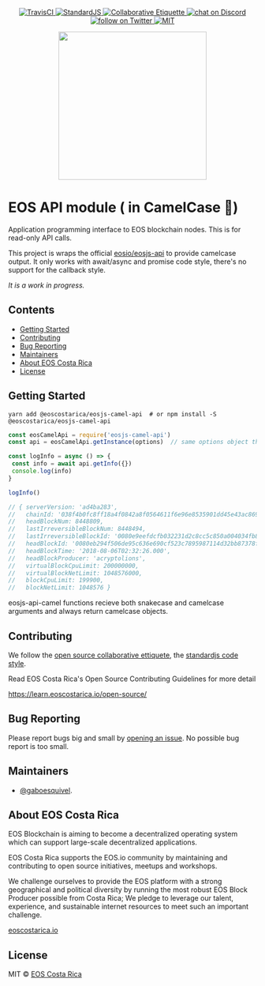 <p align="center">
	<a href="https://travis-ci.org/eoscostarica/eosjs-camel-api">
		<img src="https://travis-ci.org/eoscostarica/eosjs-camel-api.svg?branch=master" alt="TravisCI">
	</a>
	<a href="http://standardjs.com">
		<img src="https://img.shields.io/badge/code%20style-standard-brightgreen.svg" alt="StandardJS">
	</a>
	<a href="https://git.io/col">
		<img src="https://img.shields.io/badge/%E2%9C%93-collaborative_etiquette-brightgreen.svg" alt="Collaborative Etiquette">
	</a>
	<a href="https://discord.gg/bBpQHym">
		<img src="https://img.shields.io/discord/447118387118735380.svg?logo=discord" alt="chat on Discord">
	</a>
	<a href="https://twitter.com/intent/follow?screen_name=eoscostarica">
		<img src="https://img.shields.io/twitter/follow/eoscostarica.svg?style=social&logo=twitter" alt="follow on Twitter">
	</a>
	<a href="#">
		<img src="https://img.shields.io/dub/l/vibe-d.svg" alt="MIT">
	</a>
</p>

<p align="center">
	<a href="https://eoscostarica.io">
		<img src="https://cdn.rawgit.com/eoscostarica/assets/574d20a6/logos/eoscolors-transparent.png" width="300">
	</a>
</p>

# EOS API module ( in CamelCase :camel:)  

Application programming interface to EOS blockchain nodes. This is for read-only API calls.

This project is wraps the official [eosio/eosjs-api](https://github.com/eosio/eosjs-api) to provide 
camelcase output.  It only works with await/async and promise code style, there's no support for the callback style.

*It is a work in progress.*

## Contents

<!-- START doctoc generated TOC please keep comment here to allow auto update -->
<!-- DON'T EDIT THIS SECTION, INSTEAD RE-RUN doctoc TO UPDATE -->
<!-- DON'T EDIT THIS SECTION, INSTEAD RE-RUN doctoc TO UPDATE -->

- [Getting Started](#getting-started)
- [Contributing](#contributing)
- [Bug Reporting](#bug-reporting)
- [Maintainers](#maintainers)
- [About EOS Costa Rica](#about-eos-costa-rica)
- [License](#license)

<!-- END doctoc generated TOC please keep comment here to allow auto update -->

## Getting Started

```
yarn add @eoscostarica/eosjs-camel-api  # or npm install -S @eoscostarica/eosjs-camel-api
```

```javascript
const eosCamelApi = require('eosjs-camel-api')
const api = eosCamelApi.getInstance(options)  // same options object that eosio/eosjs-api supports

const logInfo = async () => {
 const info = await api.getInfo({})
 console.log(info)
}

logInfo()

// { serverVersion: 'ad4ba283',
//   chainId: '038f4b0fc8ff18a4f0842a8f0564611f6e96e8535901dd45e43ac8691a1c4dca',
//   headBlockNum: 8448809,
//   lastIrreversibleBlockNum: 8448494,
//   lastIrreversibleBlockId: '0080e9eefdcfb032231d2c8cc5c850a004034fb85831febc22d55e63723da590',
//   headBlockId: '0080eb294f506de95c636e690cf523c7895987114d32bb87378ff13b322d2904',
//   headBlockTime: '2018-08-06T02:32:26.000',
//   headBlockProducer: 'acryptolions',
//   virtualBlockCpuLimit: 200000000,
//   virtualBlockNetLimit: 1048576000,
//   blockCpuLimit: 199900,
//   blockNetLimit: 1048576 }

```

eosjs-api-camel functions recieve both snakecase and camelcase arguments and always return camelcase objects.


## Contributing

We follow the [open source collaborative ettiquete](https://github.com/rstacruz/collaborative-etiquette/blob/master/README.md#top), the [standardjs code style](https://standardjs.com).

Read EOS Costa Rica's Open Source Contributing Guidelines for more detail

https://learn.eoscostarica.io/open-source/

## Bug Reporting

Please report bugs big and small by [opening an issue](https://github.com/eoscostarica/eosjs-camel-api/issues). 
No possible bug report is too small.

## Maintainers 

- [@gaboesquivel](https://github.com/gaboesquivel).

## About EOS Costa Rica

EOS Blockchain is aiming to become a decentralized operating system which can support large-scale decentralized applications.

EOS Costa Rica supports the EOS.io community by maintaining and contributing to open source initiatives, meetups and workshops.

We challenge ourselves to provide the EOS platform with a strong geographical and political diversity by running the most robust EOS Block Producer possible from Costa Rica; We pledge to leverage our talent, experience, and sustainable internet resources to meet such an important challenge.

[eoscostarica.io](https://eoscostarica.io)

## License

MIT © [EOS Costa Rica](https://eoscostarica.io)  